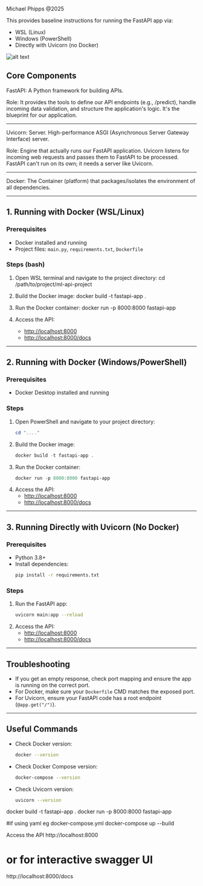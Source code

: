 Michael Phipps @2025

This provides baseline instructions for running the FastAPI app via:
- WSL (Linux)
- Windows (PowerShell)
- Directly with Uvicorn (no Docker)

![alt text](image.png)

## Core Components

FastAPI:
A Python framework for building APIs.

Role: It provides the tools to define our API endpoints (e.g., /predict), handle incoming data validation, and structure the application's logic. It's the blueprint for our application.

---------

Uvicorn: 
Server. High-performance ASGI (Asynchronous Server Gateway Interface) server.

Role: Engine that actually runs our FastAPI application. Uvicorn listens for incoming web requests and passes them to FastAPI to be processed. FastAPI can't run on its own; it needs a server like Uvicorn.

--------

Docker:
The Container (platform) that packages/isolates the environment of all dependencies.

---

## 1. Running with Docker (WSL/Linux)

### Prerequisites
- Docker installed and running
- Project files: `main.py`, `requirements.txt`, `Dockerfile`

### Steps (bash)
1. Open WSL terminal and navigate to the project directory:
	cd /path/to/project/ml-api-project

2. Build the Docker image:
	docker build -t fastapi-app .

3. Run the Docker container:
	docker run -p 8000:8000 fastapi-app
    
4. Access the API:
	- [http://localhost:8000](http://localhost:8000)
	- [http://localhost:8000/docs](http://localhost:8000/docs)

---

## 2. Running with Docker (Windows/PowerShell)

### Prerequisites
- Docker Desktop installed and running

### Steps
1. Open PowerShell and navigate to your project directory:
	```powershell
	cd "...."
	```
2. Build the Docker image:
	```powershell
	docker build -t fastapi-app .
	```
3. Run the Docker container:
	```powershell
	docker run -p 8000:8000 fastapi-app
	```
4. Access the API:
	- [http://localhost:8000](http://localhost:8000)
	- [http://localhost:8000/docs](http://localhost:8000/docs)

---

## 3. Running Directly with Uvicorn (No Docker)

### Prerequisites
- Python 3.8+
- Install dependencies:
	```bash
	pip install -r requirements.txt
	```

### Steps
1. Run the FastAPI app:
	```bash
	uvicorn main:app --reload
	```
2. Access the API:
	- [http://localhost:8000](http://localhost:8000)
	- [http://localhost:8000/docs](http://localhost:8000/docs)

---

## Troubleshooting
- If you get an empty response, check port mapping and ensure the app is running on the correct port.
- For Docker, make sure your `Dockerfile` CMD matches the exposed port.
- For Uvicorn, ensure your FastAPI code has a root endpoint (`@app.get("/")`).

---

## Useful Commands
- Check Docker version:
  ```bash
  docker --version
  ```
- Check Docker Compose version:
  ```bash
  docker-compose --version
  ```
- Check Uvicorn version:
  ```bash
  uvicorn --version
  ```


docker build -t fastapi-app .
docker run -p 8000:8000 fastapi-app

#if using yaml eg docker-compose.yml
docker-compose up --build

Access the API
http://localhost:8000

# or for interactive swagger UI
http://localhost:8000/docs
